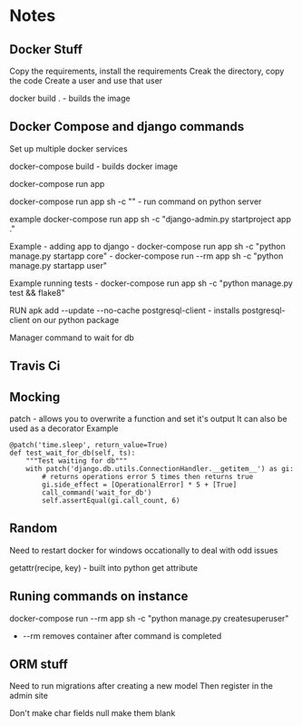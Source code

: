# Notes

## Docker Stuff

Copy the requirements, install the requirements
Creak the directory, copy the code
Create a user and use that user

docker build . - builds the image

## Docker Compose and django commands
Set up multiple docker services

docker-compose build - builds docker image

docker-compose run app <command to run>

docker-compose run app sh -c ""  - run command on python server

example docker-compose run app sh -c "django-admin.py startproject app ."

Example - adding app to django - docker-compose run app sh -c "python manage.py startapp core"
    - docker-compose run --rm app sh -c "python manage.py startapp user"

Example running tests - docker-compose run app sh -c "python manage.py test && flake8"

RUN apk add --update --no-cache postgresql-client
    - installs postgresql-client on our python package

Manager command to wait for db
## Travis Ci


## Mocking
patch - allows you to overwrite a function and set it's output
It can also be used as a decorator
Example

    @patch('time.sleep', return_value=True)
    def test_wait_for_db(self, ts):
        """Test waiting for db"""
        with patch('django.db.utils.ConnectionHandler.__getitem__') as gi:
            # returns operations error 5 times then returns true
            gi.side_effect = [OperationalError] * 5 + [True]
            call_command('wait_for_db')
            self.assertEqual(gi.call_count, 6)

## Random
Need to restart docker for windows occationally to deal with odd issues

getattr(recipe, key) - built into python get attribute

## Runing commands on instance
docker-compose run --rm app sh -c "python manage.py createsuperuser"
 - --rm removes container after command is completed

## ORM stuff
Need to run migrations after creating a new model
Then register in the admin site

Don't make char fields null make them blank